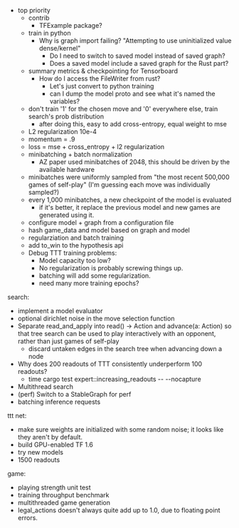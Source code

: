 - top priority
    - contrib
        - TFExample package?
    - train in python
        - Why is graph import failing?
            "Attempting to use uninitialized value dense/kernel"
            - Do I need to switch to saved model instead of saved graph?
            - Does a saved model include a saved graph for the Rust part?
    - summary metrics & checkpointing for Tensorboard
        - How do I access the FileWriter from rust?
            - Let's just convert to python training
            - can I dump the model proto and see what it's named the variables?
    - don't train '1' for the chosen move and '0' everywhere else, train search's prob distribution
        - after doing this, easy to add cross-entropy, equal weight to mse
    - L2 regularization 10e-4
    - momentum = .9
    - loss = mse + cross_entropy + l2 regularization
    - minibatching + batch normalization
        - AZ paper used minibatches of 2048, this should be driven by the available hardware
    - minibatches were uniformly sampled from "the most recent 500,000 games of self-play" (I'm guessing each move was individually sampled?)
    - every 1,000 minibatches, a new checkpoint of the model is evaluated
        - if it's better, it replace the previous model and new games are generated using it.
    - configure model + graph from a configuration file
    - hash game_data and model based on graph and model
    - regularziation and batch training
    - add to_win to the hypothesis api
    - Debug TTT training problems:
        - Model capacity too low?
        - No regularization is probably screwing things up.
        - batching will add some regularization.
        - need many more training epochs?

search:
- implement a model evaluator
- optional dirichlet noise in the move selection function
- Separate read_and_apply into read() -> Action and advance(a: Action) so that tree search can be used to play interactively with an opponent, rather than just games of self-play
    - discard untaken edges in the search tree when advancing down a node
- Why does 200 readouts of TTT consistently underperform 100 readouts?
    - time cargo test expert::increasing_readouts -- --nocapture
- Multithread search
- (perf) Switch to a StableGraph for perf
- batching inference requests

ttt net:
- make sure weights are initialized with some random noise; it looks like they aren't by default.
- build GPU-enabled TF 1.6
- try new models
- 1500 readouts

game:
- playing strength unit test
- training throughput benchmark
- multithreaded game generation
- legal_actions doesn't always quite add up to 1.0, due to floating point errors.


